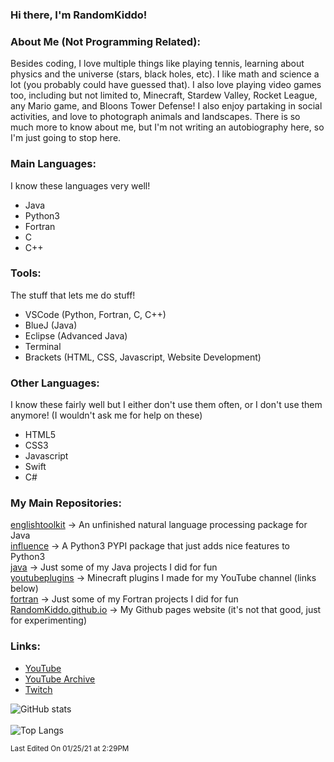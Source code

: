 ### Hi there, I'm RandomKiddo!

### About Me (Not Programming Related):

Besides coding, I love multiple things like playing tennis, learning about physics and the universe (stars, black holes, etc). I like math and science
a lot (you probably could have guessed that). I also love playing video games too, including but not limited to, Minecraft, Stardew Valley, Rocket League,
any Mario game, and Bloons Tower Defense! I also enjoy partaking in social activities, and love to photograph animals and landscapes. There is so much more
to know about me, but I'm not writing an autobiography here, so I'm just going to stop here.

### Main Languages:

I know these languages very well!

- Java
- Python3
- Fortran
- C
- C++

### Tools:

The stuff that lets me do stuff!

- VSCode (Python, Fortran, C, C++)
- BlueJ (Java)
- Eclipse (Advanced Java)
- Terminal
- Brackets (HTML, CSS, Javascript, Website Development)

### Other Languages:

I know these fairly well but I either don't use them often, or I don't use them anymore! (I wouldn't ask me for help on these)

- HTML5
- CSS3
- Javascript
- Swift
- C#

### My Main Repositories:

[englishtoolkit](https://github.com/randomkiddo/englishtoolkit) -> An unfinished natural language processing package for Java <br />
[influence](https://github.com/randomkiddo/influence) -> A Python3 PYPI package that just adds nice features to Python3 <br />
[java](https://github.com/randomkiddo/java) -> Just some of my Java projects I did for fun <br />
[youtubeplugins](https://github.com/randomkiddo/youtubeplugins) -> Minecraft plugins I made for my YouTube channel (links below) <br />
[fortran](https://github.com/randomkiddo/fortran) -> Just some of my Fortran projects I did for fun <br />
[RandomKiddo.github.io](https://github.com/randomkiddo/RandomKiddo.github.io) -> My Github pages website (it's not that good, just for experimenting) <br />

### Links:

- [YouTube](https://www.youtube.com/channel/UCqORid7DP0chFER0SkjCb1A)
- [YouTube Archive](https://www.youtube.com/channel/UCvErjJxLRFq4t9d4iydRLVQ)
- [Twitch](https://www.twitch.tv/notfirsttry)

![GitHub stats](https://github-readme-stats.vercel.app/api?username=RandomKiddo&show_icons=true) <br /> <br />
![Top Langs](https://github-readme-stats.vercel.app/api/top-langs/?username=RandomKiddo)

<sub>Last Edited On 01/25/21 at 2:29PM</sub>
